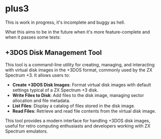 # plus3

This is work in progress, it's incomplete and buggy as hell.

What this aims to be in the future when it's more feature-complete and when it passes some tests:

## +3DOS Disk Management Tool

This tool is a command-line utility for creating, managing, and interacting with virtual disk images in the +3DOS format, commonly used by the ZX Spectrum +3. It allows users to:

- **Create +3DOS Disk Images**: Format virtual disk images with default settings typical of a ZX Spectrum +3 disk.
- **Write Files to Disk**: Add files to the disk image, managing sector allocation and file metadata.
- **List Files**: Display a catalog of files stored in the disk image.
- **Read Files**: Retrieve and read file contents from the virtual disk image.

This tool provides a modern interface for handling +3DOS disk images, useful for retro computing enthusiasts and developers working with ZX Spectrum emulators.

